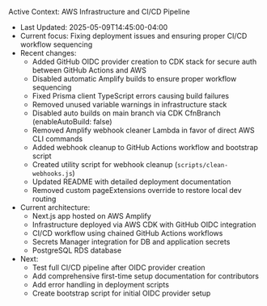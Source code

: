 Active Context: AWS Infrastructure and CI/CD Pipeline

- Last Updated: 2025-05-09T14:45:00-04:00
- Current focus: Fixing deployment issues and ensuring proper CI/CD workflow sequencing
- Recent changes:
  - Added GitHub OIDC provider creation to CDK stack for secure auth between GitHub Actions and AWS
  - Disabled automatic Amplify builds to ensure proper workflow sequencing
  - Fixed Prisma client TypeScript errors causing build failures
  - Removed unused variable warnings in infrastructure stack
  - Disabled auto builds on main branch via CDK CfnBranch (enableAutoBuild: false)
  - Removed Amplify webhook cleaner Lambda in favor of direct AWS CLI commands
  - Added webhook cleanup to GitHub Actions workflow and bootstrap script
  - Created utility script for webhook cleanup (`scripts/clean-webhooks.js`)
  - Updated README with detailed deployment documentation
  - Removed custom pageExtensions override to restore local dev routing
- Current architecture:
  - Next.js app hosted on AWS Amplify
  - Infrastructure deployed via AWS CDK with GitHub OIDC integration
  - CI/CD workflow using chained GitHub Actions workflows
  - Secrets Manager integration for DB and application secrets
  - PostgreSQL RDS database
- Next:
  - Test full CI/CD pipeline after OIDC provider creation
  - Add comprehensive first-time setup documentation for contributors
  - Add error handling in deployment scripts
  - Create bootstrap script for initial OIDC provider setup
